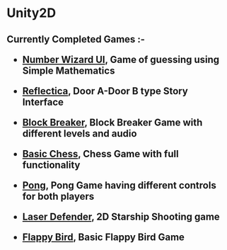 # Unity2D

<h2> Currently Completed Games :-

* [Number Wizard UI](https://simmer.io/@Anomator/number-wizard), Game of guessing using Simple Mathematics

* [Reflectica](https://simmer.io/@Anomator/reflectica), Door A-Door B type Story Interface

* [Block Breaker](https://simmer.io/@Anomator/block-breaker), Block Breaker Game with different levels and audio

* [Basic Chess](https://simmer.io/@Anomator/basic-chess), Chess Game with full functionality

* [Pong](https://simmer.io/@Anomator/pong), Pong Game having different controls for both players

* [Laser Defender](https://simmer.io/@Anomator/laser-defender), 2D Starship Shooting game 

* [Flappy Bird](https://simmer.io/@Anomator/flappy-bird), Basic Flappy Bird Game
